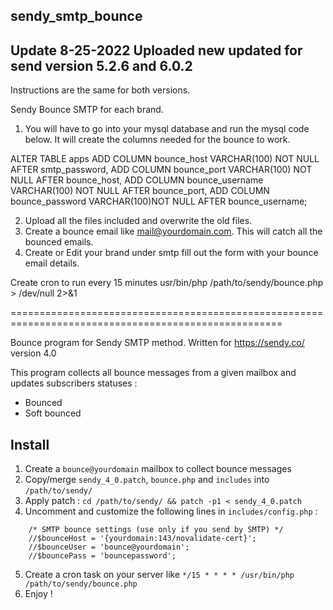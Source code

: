 ## sendy_smtp_bounce

## Update 8-25-2022 Uploaded new updated for send version 5.2.6 and 6.0.2
Instructions are the same for both versions.

Sendy Bounce SMTP for each brand.

1. You will have to go into your mysql database and run the mysql code below.
It will create the columns needed for the bounce to work.

ALTER TABLE apps
ADD COLUMN bounce_host VARCHAR(100) NOT NULL AFTER smtp_password,
ADD COLUMN bounce_port VARCHAR(100) NOT NULL AFTER bounce_host,
ADD COLUMN bounce_username VARCHAR(100) NOT NULL AFTER bounce_port,
ADD COLUMN bounce_password VARCHAR(100)NOT NULL AFTER bounce_username;

2. Upload all the files included and overwrite the old files. 
3. Create a bounce email like mail@yourdomain.com.  This will catch all the bounced emails.
4. Create or Edit your brand under smtp fill out the form with your bounce email details.

Create cron to run every 15 minutes
usr/bin/php /path/to/sendy/bounce.php > /dev/null 2>&1

=====================================================================================================


Bounce program for Sendy SMTP method.
Written for https://sendy.co/ version 4.0

This program collects all bounce messages from a given mailbox and updates subscribers statuses :

- Bounced
- Soft bounced

## Install

1. Create a `bounce@yourdomain` mailbox to collect bounce messages
2. Copy/merge `sendy_4_0.patch`, `bounce.php` and `includes` into `/path/to/sendy/`
3. Apply patch : `cd /path/to/sendy/ && patch -p1 < sendy_4_0.patch`
4. Uncomment and customize the following lines in `includes/config.php` :
```
	/* SMTP bounce settings (use only if you send by SMTP) */
	//$bounceHost = '{yourdomain:143/novalidate-cert}';
	//$bounceUser = 'bounce@yourdomain';
	//$bouncePass = 'bouncepassword';
```
5. Create a cron task on your server like `*/15 * * * * /usr/bin/php /path/to/sendy/bounce.php`
6. Enjoy !
